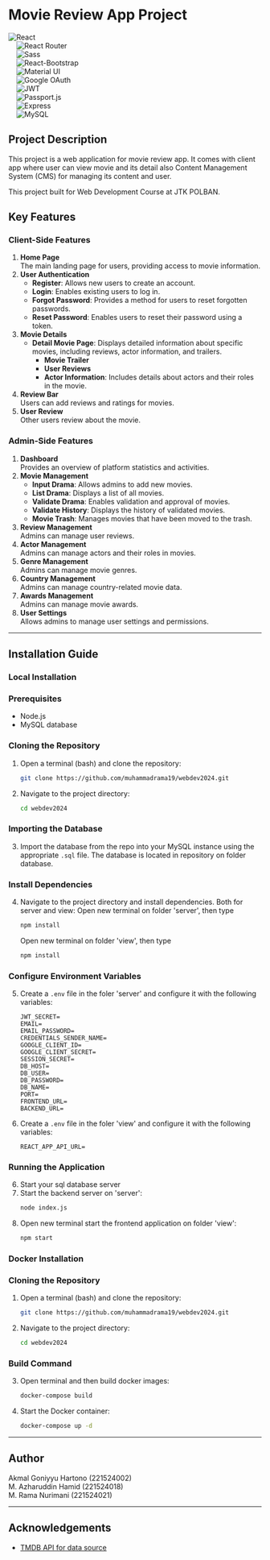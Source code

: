
# Movie Review App Project
![React](https://img.shields.io/badge/React-61DAFB?logo=react&logoColor=white&style=for-the-badge)  
&nbsp;&nbsp;&nbsp;
![React Router](https://img.shields.io/badge/React%20Router-CA4245?logo=react-router&logoColor=white&style=for-the-badge)  
&nbsp;&nbsp;&nbsp;
![Sass](https://img.shields.io/badge/Sass-CC6699?logo=sass&logoColor=white&style=for-the-badge)  
&nbsp;&nbsp;&nbsp;
![React-Bootstrap](https://img.shields.io/badge/React%20Bootstrap-563D7C?logo=bootstrap&logoColor=white&style=for-the-badge)  
&nbsp;&nbsp;&nbsp;
![Material UI](https://img.shields.io/badge/Material%20UI-0081CB?logo=mui&logoColor=white&style=for-the-badge)  
&nbsp;&nbsp;&nbsp;
![Google OAuth](https://img.shields.io/badge/Google%20OAuth-4285F4?logo=google&logoColor=white&style=for-the-badge)  
&nbsp;&nbsp;&nbsp;
![JWT](https://img.shields.io/badge/JWT-black?logo=jsonwebtokens&logoColor=white&style=for-the-badge)  
&nbsp;&nbsp;&nbsp;
![Passport.js](https://img.shields.io/badge/Passport.js-34E27A?logo=passport&logoColor=white&style=for-the-badge)  
&nbsp;&nbsp;&nbsp;
![Express](https://img.shields.io/badge/Express-000000?logo=express&logoColor=white&style=for-the-badge)  
&nbsp;&nbsp;&nbsp;
![MySQL](https://img.shields.io/badge/MySQL-4479A1?logo=mysql&logoColor=white&style=for-the-badge)


## Project Description

This project is a web application for movie review app. It comes with client app where user can view movie and its detail also Content Management System (CMS) for managing its content and user. 

This project built for Web Development Course at JTK POLBAN.


## Key Features

### Client-Side Features
1. **Home Page**  
   The main landing page for users, providing access to movie information.
2. **User Authentication**  
   - **Register**: Allows new users to create an account.  
   - **Login**: Enables existing users to log in.  
   - **Forgot Password**: Provides a method for users to reset forgotten passwords.  
   - **Reset Password**: Enables users to reset their password using a token.  
3. **Movie Details**  
   - **Detail Movie Page**: Displays detailed information about specific movies, including reviews, actor information, and trailers.  
     - **Movie Trailer**  
     - **User Reviews**  
     - **Actor Information**: Includes details about actors and their roles in the movie.  
4. **Review Bar**  
   Users can add reviews and ratings for movies.
4. **User Review**  
   Other users review about the movie. 

### Admin-Side Features
1. **Dashboard**  
   Provides an overview of platform statistics and activities.
2. **Movie Management**  
   - **Input Drama**: Allows admins to add new movies.  
   - **List Drama**: Displays a list of all movies.  
   - **Validate Drama**: Enables validation and approval of movies.  
   - **Validate History**: Displays the history of validated movies.  
   - **Movie Trash**: Manages movies that have been moved to the trash.  
3. **Review Management**  
   Admins can manage user reviews.
4. **Actor Management**  
   Admins can manage actors and their roles in movies.
5. **Genre Management**  
   Admins can manage movie genres.
6. **Country Management**  
   Admins can manage country-related movie data.
7. **Awards Management**  
   Admins can manage movie awards.
8. **User Settings**  
   Allows admins to manage user settings and permissions.

---

## Installation Guide

### Local Installation

### Prerequisites
- Node.js
- MySQL database

### Cloning the Repository
1. Open a terminal (bash) and clone the repository:
   ```bash
   git clone https://github.com/muhammadrama19/webdev2024.git
   ```
2. Navigate to the project directory:
   ```bash
   cd webdev2024
   ```

### Importing the Database
3. Import the database from the repo into your MySQL instance using the appropriate `.sql` file. The database is located in repository on folder database.

### Install Dependencies
4. Navigate to the project directory and install dependencies. Both for server and view:
   Open new terminal on folder 'server', then type
   ```bash
   npm install
   ```
   Open new terminal on folder 'view', then type
   ```bash
   npm install
   ```

### Configure Environment Variables
5. Create a `.env` file in the foler 'server' and configure it with the following variables:
   ```env
   JWT_SECRET=
   EMAIL=
   EMAIL_PASSWORD=
   CREDENTIALS_SENDER_NAME=
   GOOGLE_CLIENT_ID=
   GOOGLE_CLIENT_SECRET=
   SESSION_SECRET=
   DB_HOST=
   DB_USER=   
   DB_PASSWORD=
   DB_NAME=
   PORT=
   FRONTEND_URL=
   BACKEND_URL=
   ```
6. Create a `.env` file in the foler 'view' and configure it with the following variables:
   ```env
   REACT_APP_API_URL=
   ```

### Running the Application  
6. Start your sql database server  
7. Start the backend server on 'server':
   ```bash
   node index.js
   ```
8. Open new terminal start the frontend application on folder 'view':
   ```bash
   npm start
   ```

### Docker Installation

### Cloning the Repository
1. Open a terminal (bash) and clone the repository:
   ```bash
   git clone https://github.com/muhammadrama19/webdev2024.git
   ```
2. Navigate to the project directory:
   ```bash
   cd webdev2024
   ```
### Build Command
3. Open terminal and then build docker images:
   ```bash
   docker-compose build
   ```
4. Start the Docker container:
   ```bash
   docker-compose up -d
   ```

---



## Author
Akmal Goniyyu Hartono 	(221524002)  
M. Azharuddin Hamid 	(221524018)  
M. Rama Nurimani 		(221524021)


---

## Acknowledgements

 - [TMDB API for data source](https://developer.themoviedb.org/reference/intro/getting-started)

